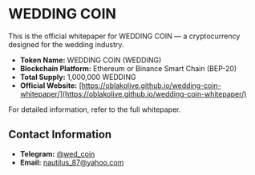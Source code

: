 # WEDDING COIN

This is the official whitepaper for WEDDING COIN — a cryptocurrency designed for the wedding industry.

- **Token Name:** WEDDING COIN (WEDDING)
- **Blockchain Platform:** Ethereum or Binance Smart Chain (BEP-20)
- **Total Supply:** 1,000,000 WEDDING
- **Official Website:** [https://oblakolive.github.io/wedding-coin-whitepaper/](https://oblakolive.github.io/wedding-coin-whitepaper/)

For detailed information, refer to the full whitepaper.

## Contact Information
- **Telegram:** [@wed_coin](https://t.me/wed_coin)
- **Email:** nautilus_87@yahoo.com
